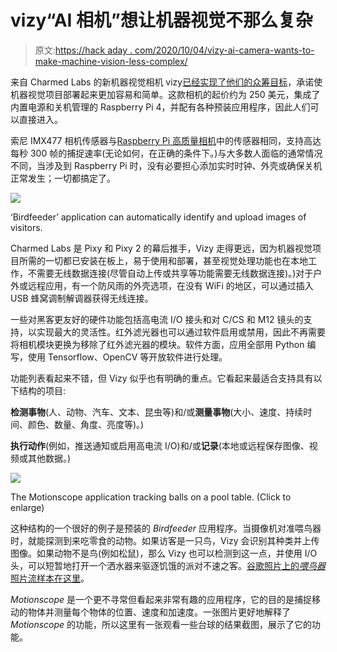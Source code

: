 # vizy“AI 相机”想让机器视觉不那么复杂

> 原文:[https://hack aday . com/2020/10/04/vizy-ai-camera-wants-to-make-machine-vision-less-complex/](https://hackaday.com/2020/10/04/vizy-ai-camera-wants-to-make-machine-vision-less-complex/)

来自 Charmed Labs 的新机器视觉相机 vizy[已经实现了他们的众筹目标](https://www.kickstarter.com/projects/charmedlabs/vizy)，承诺使机器视觉项目部署起来更加容易和简单。这款相机的起价约为 250 美元，集成了内置电源和关机管理的 Raspberry Pi 4，并配有各种预装应用程序，因此人们可以直接进入。

索尼 IMX477 相机传感器与[Raspberry Pi 高质量相机](https://hackaday.com/2020/05/01/new-part-day-raspberry-pi-camera-gets-serious-with-12-megapixels-proper-lenses/)中的传感器相同，支持高达每秒 300 帧的捕捉速率(无论如何，在正确的条件下。)与大多数人面临的通常情况不同，当涉及到 Raspberry Pi 时，没有必要担心添加实时时钟、外壳或确保关机正常发生；一切都搞定了。

[![](../Images/8278d01c2f206da06411d298244567d9.png)](https://hackaday.com/wp-content/uploads/2020/09/2020-09-30_09_14_57_953819.png)

‘Birdfeeder’ application can automatically identify and upload images of visitors.

Charmed Labs 是 Pixy 和 Pixy 2 的幕后推手，Vizy 走得更远，因为机器视觉项目所需的一切都已安装在板上，易于使用和部署，甚至视觉处理功能也在本地工作，不需要无线数据连接(尽管自动上传或共享等功能需要无线数据连接)。)对于户外或远程应用，有一个防风雨的外壳选项，在没有 WiFi 的地区，可以通过插入 USB 蜂窝调制解调器获得无线连接。

一些对黑客更友好的硬件功能包括高电流 I/O 接头和对 C/CS 和 M12 镜头的支持，以实现最大的灵活性。红外滤光器也可以通过软件启用或禁用，因此不再需要将相机模块更换为移除了红外滤光器的模块。软件方面，应用全部用 Python 编写，使用 Tensorflow、OpenCV 等开放软件进行处理。

功能列表看起来不错，但 Vizy 似乎也有明确的重点。它看起来最适合支持具有以下结构的项目:

**检测事物**(人、动物、汽车、文本、昆虫等)和/或**测量事物**(大小、速度、持续时间、颜色、数量、角度、亮度等)。)

**执行动作**(例如，推送通知或启用高电流 I/O)和/或**记录**(本地或远程保存图像、视频或其他数据。)

[![](../Images/4d7f1b0d54426e395919141eef531b87.png)](https://hackaday.com/wp-content/uploads/2020/09/1E6tm8tlBY_4rd4X7ldsxXxILPEWRyAI64dTW_obB.png)

The Motionscope application tracking balls on a pool table. (Click to enlarge)

这种结构的一个很好的例子是预装的 *Birdfeeder* 应用程序。当摄像机对准喂鸟器时，就能探测到来吃零食的动物。如果访客是一只鸟，Vizy 会识别其种类并上传图像。如果动物不是鸟(例如松鼠)，那么 Vizy 也可以检测到这一点，并使用 I/O 头，可以短暂地打开一个洒水器来驱逐饥饿的派对不速之客。[谷歌照片上的*喂鸟器*照片流样本在这里](https://photos.google.com/share/AF1QipNU0N-W_CcAa3n5KF2-fHX1LhrCSRTxgMIXrjLISNBGRBpAv1ocMI40qSJDL75vLw?key=OTVQbTJ1Z05WMFlDOGJIeG13b2FQVzVmMmxKNFBn)。

*Motionscope* 是一个更不寻常但看起来非常有趣的应用程序，它的目的是捕捉移动的物体并测量每个物体的位置、速度和加速度。一张图片更好地解释了 *Motionscope* 的功能，所以这里有一张观看一些台球的结果截图，展示了它的功能。